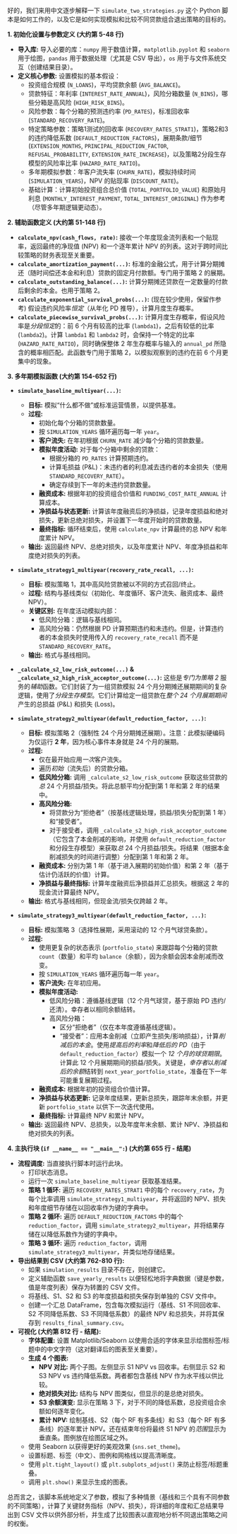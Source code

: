 
好的，我们来用中文逐步解释一下 `simulate_two_strategies.py` 这个 Python 脚本是如何工作的，以及它是如何实现模拟和比较不同贷款组合退出策略的目标的。

**1. 初始化设置与参数定义 (大约第 5-48 行)**

*   **导入库:** 导入必要的库：`numpy` 用于数值计算，`matplotlib.pyplot` 和 `seaborn` 用于绘图，`pandas` 用于数据处理（尤其是 CSV 导出），`os` 用于与文件系统交互（创建结果目录）。
*   **定义核心参数:** 设置模拟的基本假设：
    *   投资组合规模 (`N_LOANS`)，平均贷款余额 (`AVG_BALANCE`)。
    *   贷款特征：年利率 (`INTEREST_RATE_ANNUAL`)，风险分箱数量 (`N_BINS`)，哪些分箱是高风险 (`HIGH_RISK_BINS`)。
    *   风险参数：每个分箱的预测违约率 (`PD_RATES`)，标准回收率 (`STANDARD_RECOVERY_RATE`)。
    *   特定策略参数：策略1测试的回收率 (`RECOVERY_RATES_STRAT1`)，策略2和3的违约降低系数 (`DEFAULT_REDUCTION_FACTORS`)，展期条款/细节 (`EXTENSION_MONTHS`, `PRINCIPAL_REDUCTION_FACTOR`, `REFUSAL_PROBABILITY`, `EXTENSION_RATE_INCREASE`)，以及策略2分段生存模型的风险率比率 (`HAZARD_RATE_RATIO`)。
    *   多年期模拟参数：年客户流失率 (`CHURN_RATE`)，模拟持续时间 (`SIMULATION_YEARS`)，NPV 的贴现率 (`DISCOUNT_RATE`)。
    *   基础计算：计算初始投资组合总价值 (`TOTAL_PORTFOLIO_VALUE`) 和原始月利息 (`MONTHLY_INTEREST_PAYMENT`, `TOTAL_INTEREST_ORIGINAL`) 作为参考（尽管多年期逻辑更动态）。

**2. 辅助函数定义 (大约第 51-148 行)**

*   **`calculate_npv(cash_flows, rate)`:** 接收一个年度现金流列表和一个贴现率，返回最终的净现值 (NPV) 和一个逐年累计 NPV 的列表。这对于跨时间比较策略的财务表现至关重要。
*   **`calculate_amortization_payment(...)`:** 标准的金融公式，用于计算分期摊还（随时间偿还本金和利息）贷款的固定月付款额。专门用于策略 2 的展期。
*   **`calculate_outstanding_balance(...)`:** 计算分期摊还贷款在一定数量的付款后剩余的本金。也用于策略 2。
*   **`calculate_exponential_survival_probs(...)`:** (现在较少使用，保留作参考) 假设违约风险率*恒定*（从年化 PD 推导），计算月度生存概率。
*   **`calculate_piecewise_survival_probs(...)`:** 计算月度生存概率，假设风险率是*分段恒定*的：前 6 个月有较高的比率 (`lambda1`)，之后有较低的比率 (`lambda2`)。计算 `lambda1` 和 `lambda2` 时，会保持一个特定的比率 (`HAZARD_RATE_RATIO`)，同时确保整体 2 年生存概率与输入的 `annual_pd` 所隐含的概率相匹配。此函数专门用于策略 2，以模拟观察到的违约在前 6 个月更集中的现象。

**3. 多年期模拟函数 (大约第 154-652 行)**

*   **`simulate_baseline_multiyear(...)`:**
    *   **目标:** 模拟“什么都不做”或标准运营情景，以提供基准。
    *   **过程:**
        *   初始化每个分箱的贷款数量。
        *   按 `SIMULATION_YEARS` 循环遍历每一年 `year`。
        *   **客户流失:** 在年初根据 `CHURN_RATE` 减少每个分箱的贷款数量。
        *   **模拟年度活动:** 对于每个分箱中剩余的贷款：
            *   根据分箱的 `PD_RATES` 计算预期违约。
            *   计算毛损益 (P&L)：未违约者的利息减去违约者的本金损失（使用 `STANDARD_RECOVERY_RATE`）。
            *   确定存续到下一年的未违约贷款数量。
        *   **融资成本:** 根据年初的投资组合价值和 `FUNDING_COST_RATE_ANNUAL` 计算成本。
        *   **净损益与状态更新:** 计算该年度融资后的净损益，记录年度损益和绝对损失，更新总绝对损失，并设置下一年度开始时的贷款数量。
        *   **最终指标:** 循环结束后，使用 `calculate_npv` 计算最终的总 NPV 和年度累计 NPV。
    *   **输出:** 返回最终 NPV、总绝对损失，以及年度累计 NPV、年度净损益和年度绝对损失的列表。

*   **`simulate_strategy1_multiyear(recovery_rate_recall, ...)`:**
    *   **目标:** 模拟策略 1，其中高风险贷款被以不同的方式召回/终止。
    *   **过程:** 结构与基线类似（初始化、年度循环、客户流失、融资成本、最终 NPV）。
    *   **关键区别:** 在年度活动模拟内部：
        *   低风险分箱：逻辑与基线相同。
        *   高风险分箱：仍然根据 PD 计算预期违约和未违约。但是，计算违约者的本金损失时使用传入的 `recovery_rate_recall` 而不是 `STANDARD_RECOVERY_RATE`。
    *   **输出:** 格式与基线相同。

*   **`_calculate_s2_low_risk_outcome(...)` & `_calculate_s2_high_risk_acceptor_outcome(...)`:** 这些是*专门为策略 2* 服务的*辅助*函数。它们封装了为一组贷款模拟 24 个月分期摊还展期期间的复杂逻辑，使用了*分段生存模型*。它们计算给定一组贷款在*整个 24 个月展期期间*产生的总损益 (P&L) 和损失 (Loss)。
*   **`simulate_strategy2_multiyear(default_reduction_factor, ...)`:**
    *   **目标:** 模拟策略 2（强制性 24 个月分期摊还展期）。注意：此模拟硬编码为仅运行 **2 年**，因为核心事件本身就是 24 个月的展期。
    *   **过程:**
        *   仅在最开始应用*一次*客户流失。
        *   遍历*初始*（流失后）的贷款分箱。
        *   **低风险分箱:** 调用 `_calculate_s2_low_risk_outcome` 获取这些贷款的*总* 24 个月损益/损失。将此总额平均分配到第 1 年和第 2 年的结果中。
        *   **高风险分箱:**
            *   将贷款分为“拒绝者”（按基线逻辑处理，损益/损失分配到第 1 年）和“接受者”。
            *   对于接受者，调用 `_calculate_s2_high_risk_acceptor_outcome`（它包含了本金削减的影响，并使用 `default_reduction_factor` 和分段生存模型）来获取*总* 24 个月损益/损失。将结果（根据本金削减损失的时间进行调整）分配到第 1 年和第 2 年。
        *   **融资成本:** 分别为第 1 年（基于进入展期的初始价值）和第 2 年（基于估计仍活跃的价值）计算。
        *   **净损益与最终指标:** 计算年度融资后净损益并汇总损失。根据这 2 年的现金流计算最终 NPV。
    *   **输出:** 格式与基线相同，但现金流/损失仅跨越 2 年。

*   **`simulate_strategy3_multiyear(default_reduction_factor, ...)`:**
    *   **目标:** 模拟策略 3（选择性展期，采用滚动的 12 个月气球贷条款）。
    *   **过程:**
        *   使用更复杂的状态表示 (`portfolio_state`) 来跟踪每个分箱的贷款 `count`（数量）和平均 `balance`（余额），因为余额会因本金削减而改变。
        *   按 `SIMULATION_YEARS` 循环遍历每一年 `year`。
        *   **客户流失:** 在年初应用。
        *   **模拟年度活动:**
            *   低风险分箱：遵循基线逻辑（12 个月气球贷，基于原始 PD 违约/还清）。幸存者以相同余额结转。
            *   高风险分箱：
                *   区分“拒绝者”（仅在本年度遵循基线逻辑）。
                *   “接受者”：应用本金削减（立即产生损失/影响损益），计算*削减后的本金*。使用*提高后的利率*和*降低后的 PD*（由于 `default_reduction_factor`）模拟一个 *12 个月的球贷期限*。计算此 12 个月展期期间的损益/损失。关键是，*幸存者*以*削减后的余额*结转到 `next_year_portfolio_state`，准备在下一年可能重复展期过程。
        *   **融资成本:** 根据年初的投资组合价值计算。
        *   **净损益与状态更新:** 记录年度结果，更新总损失，跟踪年末余额，并更新 `portfolio_state` 以供下一次迭代使用。
        *   **最终指标:** 计算最终 NPV 和累计 NPV。
    *   **输出:** 返回最终 NPV、总损失，以及年度年末余额、累计 NPV、净损益和绝对损失的列表。

**4. 主执行块 (`if __name__ == "__main__":`) (大约第 655 行 - 结尾)**

*   **流程调度:** 当直接执行脚本时运行此块。
    *   打印状态消息。
    *   运行一次 `simulate_baseline_multiyear` 获取基准结果。
    *   **策略 1 循环:** 遍历 `RECOVERY_RATES_STRAT1` 中的每个 `recovery_rate`，为每个比率调用 `simulate_strategy1_multiyear`，并将返回的 NPV、损失和年度细节存储在以回收率作为键的字典中。
    *   **策略 2 循环:** 遍历 `DEFAULT_REDUCTION_FACTORS` 中的每个 `reduction_factor`，调用 `simulate_strategy2_multiyear`，并将结果存储在以降低系数作为键的字典中。
    *   **策略 3 循环:** 遍历 `reduction_factor`，调用 `simulate_strategy3_multiyear`，并类似地存储结果。
*   **导出结果到 CSV (大约第 762-810 行):**
    *   如果 `simulation_results` 目录不存在，则创建它。
    *   定义辅助函数 `save_yearly_results` 以便轻松地将字典数据（键是参数，值是年度列表）保存为转置的 CSV 文件。
    *   将基线、S1、S2 和 S3 的年度损益和损失保存到单独的 CSV 文件中。
    *   创建一个汇总 DataFrame，包含每次模拟运行（基线、S1 不同回收率、S2 不同降低系数、S3 不同降低系数）的最终 NPV 和总损失，并将其保存到 `results_final_summary.csv`。
*   **可视化 (大约第 812 行 - 结尾):**
    *   **字体配置:** 设置 Matplotlib/Seaborn 以使用合适的字体来显示绘图标签/标题中的中文字符（这对翻译后的图表至关重要）。
    *   **生成 4 个图表:**
        *   **NPV 对比:** 两个子图。左侧显示 S1 NPV vs 回收率。右侧显示 S2 和 S3 NPV vs 违约降低系数。两者都包含基线 NPV 作为水平线以供比较。
        *   **绝对损失对比:** 结构与 NPV 图类似，但显示的是总绝对损失。
        *   **S3 余额演变:** 显示在策略 3 下，对于不同的降低系数，总投资组合余额如何逐年变化。
        *   **累计 NPV:** 绘制基线、S2（每个 RF 有多条线）和 S3（每个 RF 有多条线）的逐年累计 NPV。还在结束年份将最终 S1 NPV 的*范围*显示为垂直条。图例放在绘图区域之外。
    *   使用 Seaborn 以获得更好的美观效果 (`sns.set_theme`)。
    *   设置标题、标签（中文）、图例和网格线以提高清晰度。
    *   使用 `plt.tight_layout()` 或 `plt.subplots_adjust()` 来防止标签/标题重叠。
    *   调用 `plt.show()` 来显示生成的图表。

总而言之，该脚本系统地定义了参数，模拟了多种情景（基线和三个具有不同参数的不同策略），计算了关键财务指标（NPV、损失），将详细的年度和汇总结果导出到 CSV 文件以供外部分析，并生成了比较图表以直观地分析不同退出策略之间的权衡。
